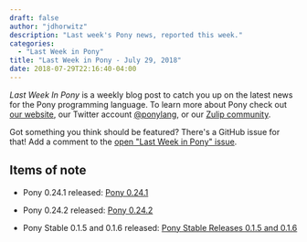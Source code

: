 ```yaml
---
draft: false
author: "jdhorwitz"
description: "Last week's Pony news, reported this week."
categories:
  - "Last Week in Pony"
title: "Last Week in Pony - July 29, 2018"
date: 2018-07-29T22:16:40-04:00
---
```


_Last Week In Pony_ is a weekly blog post to catch you up on the latest news for the Pony programming language. To learn more about Pony check out [our website](https://ponylang.io), our Twitter account [@ponylang](https://twitter.com/ponylang), or our [Zulip community](https://ponylang.zulipchat.com).

Got something you think should be featured? There's a GitHub issue for that! Add a comment to the [open "Last Week in Pony" issue](https://github.com/ponylang/ponylang.github.io/issues?q=is%3Aissue+is%3Aopen+label%3Alast-week-in-pony).
<!--more-->

## Items of note

- Pony 0.24.1 released: [Pony 0.24.1](https://www.ponylang.io/blog/2018/07/0.24.1-released/)

- Pony 0.24.2 released: [Pony 0.24.2](https://www.ponylang.io/blog/2018/07/0.24.2-released/)

- Pony Stable 0.1.5 and 0.1.6 released: [Pony Stable Releases 0.1.5 and 0.1.6](https://www.ponylang.io/blog/2018/07/pony-stable-0.1.5-and-0.1.6-released/)
